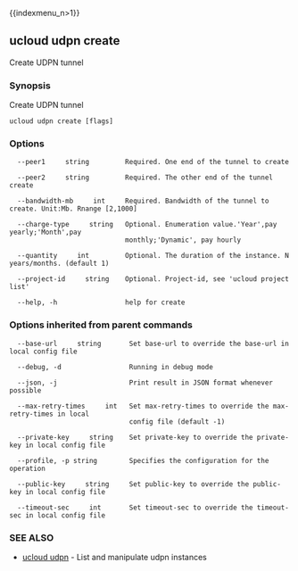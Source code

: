 {{indexmenu_n>1}}

## ucloud udpn create

Create UDPN tunnel

### Synopsis

Create UDPN tunnel

```
ucloud udpn create [flags]
```

### Options

```
  --peer1     string         Required. One end of the tunnel to create 

  --peer2     string         Required. The other end of the tunnel create 

  --bandwidth-mb     int     Required. Bandwidth of the tunnel to create. Unit:Mb. Rnange [2,1000] 

  --charge-type     string   Optional. Enumeration value.'Year',pay yearly;'Month',pay
                             monthly;'Dynamic', pay hourly 

  --quantity     int         Optional. The duration of the instance. N years/months. (default 1) 

  --project-id     string    Optional. Project-id, see 'ucloud project list' 

  --help, -h                 help for create 

```

### Options inherited from parent commands

```
  --base-url     string       Set base-url to override the base-url in local config file 

  --debug, -d                 Running in debug mode 

  --json, -j                  Print result in JSON format whenever possible 

  --max-retry-times     int   Set max-retry-times to override the max-retry-times in local
                              config file (default -1) 

  --private-key     string    Set private-key to override the private-key in local config file 

  --profile, -p string        Specifies the configuration for the operation 

  --public-key     string     Set public-key to override the public-key in local config file 

  --timeout-sec     int       Set timeout-sec to override the timeout-sec in local config file 

```

### SEE ALSO

* [ucloud udpn](software/cli/cmd/ucloud/udpn)	 - List and manipulate udpn instances

